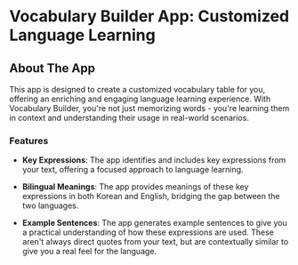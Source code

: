# Vocabulary Builder App: Customized Language Learning


## About The App

This app is designed to create a customized vocabulary table for you, offering an enriching and engaging language learning experience. With Vocabulary Builder, you're not just memorizing words - you're learning them in context and understanding their usage in real-world scenarios.

### Features

- **Key Expressions**: The app identifies and includes key expressions from your text, offering a focused approach to language learning.

- **Bilingual Meanings**: The app provides meanings of these key expressions in both Korean and English, bridging the gap between the two languages.

- **Example Sentences**: The app generates example sentences to give you a practical understanding of how these expressions are used. These aren't always direct quotes from your text, but are contextually similar to give you a real feel for the language.

